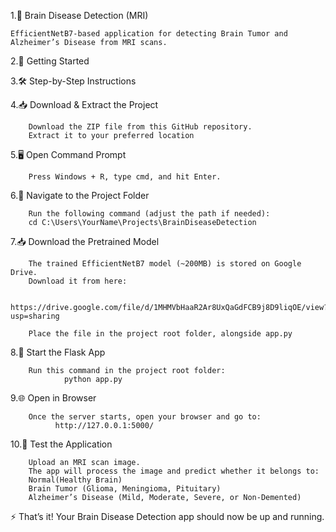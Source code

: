 1.🧠 Brain Disease Detection (MRI)

    EfficientNetB7-based application for detecting Brain Tumor and Alzheimer’s Disease from MRI scans.

2.🚀 Getting Started

3.🛠️ Step-by-Step Instructions

4.📥 Download & Extract the Project

        Download the ZIP file from this GitHub repository.
        Extract it to your preferred location
        
5.🖥️ Open Command Prompt

        Press Windows + R, type cmd, and hit Enter.
        
6.📂 Navigate to the Project Folder

        Run the following command (adjust the path if needed):
        cd C:\Users\YourName\Projects\BrainDiseaseDetection
        
7.📥 Download the Pretrained Model

        The trained EfficientNetB7 model (~200MB) is stored on Google Drive.
        Download it from here:
        
            https://drive.google.com/file/d/1MHMVbHaaR2Ar8UxQaGdFCB9j8D9liqOE/view?usp=sharing
            
        Place the file in the project root folder, alongside app.py
        
8.🚀 Start the Flask App

        Run this command in the project root folder:
                python app.py
                
9.🌐 Open in Browser

        Once the server starts, open your browser and go to:
              http://127.0.0.1:5000/
              
10.📱 Test the Application

        Upload an MRI scan image.
        The app will process the image and predict whether it belongs to:
        Normal(Healthy Brain)
        Brain Tumor (Glioma, Meningioma, Pituitary)
        Alzheimer’s Disease (Mild, Moderate, Severe, or Non-Demented)
        
⚡ That’s it! Your Brain Disease Detection app should now be up and running.
